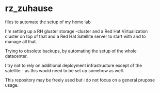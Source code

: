 # rz_zuhause
files to automate the setup of my home lab

I'm setting up a RH gluster storage -cluster and a Red Hat Virtualization  cluster on top of that and a Red Hat Satellite server to start with and to manage all that. 

Trying to obsolete backups, by automating the setup of the whole datacenter.

I try not to rely on additional deployment infrastructure except of the satellite - as this would need to be set up somehow as well.

This repository may be freely used but i do not focus on a general prupose usage.
